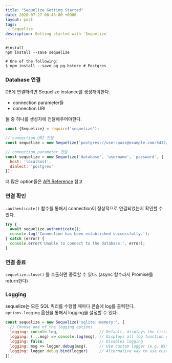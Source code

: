 ```yaml
---
title: "Sequelize Getting Started"
date: 2020-07-27 00:46:00 +0900
layout: post
tags: 
 - Sequelize
description: Getting started with `Sequelize`
---
```



```shell
#install
npm install --save sequelize

# One of the following:
$ npm install --save pg pg-hstore # Postgres
```



### Database 연결

DB에 연결하려면 Sequelize instance를 생성해야한다. 

- connection parameter들
- connection URI

둘 중 하나를 생성자에 전달해주어야한다.



```javascript
const {Sequelize} = require('sequelize');

// connection URI 전달
const sequelize = new Sequelize('postgres://user:pass@example.com:5432/dbname')

// connection parameter 전달
const sequelize = new Sequelize('database', 'username', 'password', {
  host: 'localhost',
  dialect: 'postgres'
});

```

더 많은 option들은 [API Reference](https://sequelize.org/master/class/lib/sequelize.js~Sequelize.html#instance-constructor-constructor) 참고



### 연결 확인

`.authenticate()` 함수를 통해서 connection이 정상적으로 연결되었는지 확인할 수 있다.

```javascript
try {
  await sequelize.authenticate();
  console.log('Connection has been established successfully.');
} catch (error) {
  console.error('Unable to connect to the database:', error);
}
```



### 연결 종료

`sequelize.close()` 를 호출하면 종료할 수 있다. (async 함수라서 Promise를 return한다)



### Logging

sequelize는 모든 SQL 쿼리를 수행할 때마다 콘솔에 log를 출력한다. `options.logging` 옵션을 통해서 logging을 설정할 수 있다.  



```javascript
const sequelize = new Sequelize('sqlite::memory:', {
  // Choose one of the logging options
  logging: console.log,                  // Default, displays the first parameter of the log function call
  logging: (...msg) => console.log(msg), // Displays all log function call parameters
  logging: false,                        // Disables logging
  logging: msg => logger.debug(msg),     // Use custom logger (e.g. Winston or Bunyan), displays the first parameter
  logging: logger.debug.bind(logger)     // Alternative way to use custom logger, displays all messages
});
```

